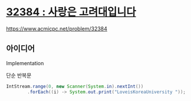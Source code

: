 # [32384 : 사랑은 고려대입니다](https://www.acmicpc.net/problem/32384)
https://www.acmicpc.net/problem/32384

## 아이디어
Implementation

단순 반복문
```java
IntStream.range(0, new Scanner(System.in).nextInt())
        .forEach((i) -> System.out.print("LoveisKoreaUniversity "));
```